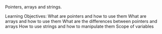 Pointers, arrays and strings.

Learning Objectives:
What are pointers and how to use them
What are arrays and how to use them
What are the differences between pointers and arrays
How to use strings and how to manipulate them
Scope of variables
